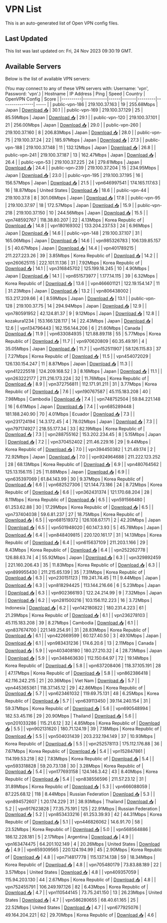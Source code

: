 # VPN List

This is an auto-generated list of Open VPN config files.

## Last Updated

This list was last updated on: Fri, 24 Nov 2023 09:30:19 GMT.

## Available Servers

Below is the list of available VPN servers:

(You may connect to any of these VPN servers with: Username: 'vpn', Password: 'vpn'.)
| Hostname | IP Address | Ping | Speed | Country | OpenVPN Config | Score |
|----------|------------|------|-------|---------|----------------| ----- |
| public-vpn-186 | 219.100.37.163 | 19 | 255.68Mbps | Japan | [Download 📥](./configs/server_0_JP.ovpn) | 30.1 |
| public-vpn-169 | 219.100.37.129 | 25 | 85.59Mbps | Japan | [Download 📥](./configs/server_1_JP.ovpn) | 29.1 |
| public-vpn-120 | 219.100.37.101 | 21 | 256.00Mbps | Japan | [Download 📥](./configs/server_2_JP.ovpn) | 29.0 |
| public-vpn-260 | 219.100.37.160 | 8 | 206.83Mbps | Japan | [Download 📥](./configs/server_3_JP.ovpn) | 28.0 |
| public-vpn-75 | 219.100.37.24 | 22 | 185.97Mbps | Japan | [Download 📥](./configs/server_4_JP.ovpn) | 27.3 |
| public-vpn-188 | 219.100.37.148 | 11 | 132.12Mbps | Japan | [Download 📥](./configs/server_5_JP.ovpn) | 26.8 |
| public-vpn-241 | 219.100.37.187 | 13 | 162.47Mbps | Japan | [Download 📥](./configs/server_6_JP.ovpn) | 26.4 |
| public-vpn-53 | 219.100.37.225 | 24 | 279.61Mbps | Japan | [Download 📥](./configs/server_7_JP.ovpn) | 24.4 |
| public-vpn-239 | 219.100.37.204 | 15 | 234.95Mbps | Japan | [Download 📥](./configs/server_8_JP.ovpn) | 23.0 |
| public-vpn-195 | 219.100.37.195 | 16 | 156.57Mbps | Japan | [Download 📥](./configs/server_9_JP.ovpn) | 21.5 |
| vpn646997541 | 174.165.117.63 | 16 | 18.87Mbps | United States | [Download 📥](./configs/server_10_US.ovpn) | 18.6 |
| public-vpn-44 | 219.100.37.8 | 8 | 301.06Mbps | Japan | [Download 📥](./configs/server_11_JP.ovpn) | 17.8 |
| public-vpn-95 | 219.100.37.97 | 18 | 172.57Mbps | Japan | [Download 📥](./configs/server_12_JP.ovpn) | 15.9 |
| public-vpn-218 | 219.100.37.150 | 10 | 244.56Mbps | Japan | [Download 📥](./configs/server_13_JP.ovpn) | 15.5 |
| vpn748592767 | 118.38.80.207 | 22 | 4.13Mbps | Korea Republic of | [Download 📥](./configs/server_14_KR.ovpn) | 14.8 |
| vpn180169302 | 133.204.237.53 | 24 | 6.96Mbps | Japan | [Download 📥](./configs/server_15_JP.ovpn) | 14.6 |
| public-vpn-148 | 219.100.37.107 | 31 | 165.06Mbps | Japan | [Download 📥](./configs/server_16_JP.ovpn) | 14.6 |
| vpn985326783 | 106.139.85.157 | 5 | 40.67Mbps | Japan | [Download 📥](./configs/server_17_JP.ovpn) | 14.4 |
| vpn401789215 | 211.227.223.26 | 39 | 3.85Mbps | Korea Republic of | [Download 📥](./configs/server_18_KR.ovpn) | 14.2 |
| vpn260625115 | 222.101.11.136 | 31 | 7.92Mbps | Korea Republic of | [Download 📥](./configs/server_19_KR.ovpn) | 14.1 |
| vpn316845702 | 125.199.18.245 | 10 | 4.90Mbps | Japan | [Download 📥](./configs/server_20_JP.ovpn) | 14.1 |
| vpn651573977 | 1.177.14.115 | 39 | 6.32Mbps | Korea Republic of | [Download 📥](./configs/server_21_KR.ovpn) | 13.6 |
| vpn466601121 | 122.19.154.147 | 11 | 31.23Mbps | Japan | [Download 📥](./configs/server_22_JP.ovpn) | 13.2 |
| vpn806438002 | 153.217.209.66 | 4 | 8.59Mbps | Japan | [Download 📥](./configs/server_23_JP.ovpn) | 13.1 |
| public-vpn-128 | 219.100.37.75 | 14 | 294.94Mbps | Japan | [Download 📥](./configs/server_24_JP.ovpn) | 12.9 |
| vpn780591952 | 42.124.81.37 | 9 | 9.12Mbps | Japan | [Download 📥](./configs/server_25_JP.ovpn) | 12.8 |
| kozakura1234 | 153.166.128.117 | 14 | 22.43Mbps | Japan | [Download 📥](./configs/server_26_JP.ovpn) | 12.6 |
| vpn134796443 | 162.156.144.206 | 6 | 21.60Mbps | Canada | [Download 📥](./configs/server_27_CA.ovpn) | 11.9 |
| vpn633084935 | 121.88.89.118 | 55 | 5.77Mbps | Korea Republic of | [Download 📥](./configs/server_28_KR.ovpn) | 11.7 |
| vpn970620809 | 60.35.49.191 | 4 | 35.05Mbps | Japan | [Download 📥](./configs/server_29_JP.ovpn) | 11.7 |
| vpn152511907 | 58.126.115.83 | 37 | 7.27Mbps | Korea Republic of | [Download 📥](./configs/server_30_KR.ovpn) | 11.5 |
| vpn454072029 | 126.130.154.247 | 11 | 8.87Mbps | Japan | [Download 📥](./configs/server_31_JP.ovpn) | 11.3 |
| vpn412225518 | 124.209.168.52 | 3 | 8.16Mbps | Japan | [Download 📥](./configs/server_32_JP.ovpn) | 11.1 |
| vpn263222177 | 211.216.173.224 | 32 | 11.76Mbps | Korea Republic of | [Download 📥](./configs/server_33_KR.ovpn) | 8.9 |
| vpn372756811 | 112.171.91.211 | 31 | 3.77Mbps | Korea Republic of | [Download 📥](./configs/server_34_KR.ovpn) | 7.6 |
| vpn190767587 | 45.115.183.208 | 40 | 7.98Mbps | Cambodia | [Download 📥](./configs/server_35_KH.ovpn) | 7.4 |
| vpn748752504 | 59.84.221.148 | 16 | 6.61Mbps | Japan | [Download 📥](./configs/server_36_JP.ovpn) | 7.4 |
| vpn685289448 | 181.188.240.90 | 70 | 4.01Mbps | Ecuador | [Download 📥](./configs/server_37_EC.ovpn) | 7.3 |
| vpn231724194 | 14.3.172.45 | 4 | 78.02Mbps | Japan | [Download 📥](./configs/server_38_JP.ovpn) | 7.3 |
| vpn797174927 | 218.55.177.34 | 33 | 82.19Mbps | Korea Republic of | [Download 📥](./configs/server_39_KR.ovpn) | 7.3 |
| vpn288755162 | 153.202.234.45 | 8 | 5.15Mbps | Japan | [Download 📥](./configs/server_40_JP.ovpn) | 7.2 |
| vpn370452402 | 211.46.229.16 | 29 | 9.44Mbps | Korea Republic of | [Download 📥](./configs/server_41_KR.ovpn) | 7.0 |
| vpn394450382 | 1.21.49.174 | 2 | 72.92Mbps | Japan | [Download 📥](./configs/server_42_JP.ovpn) | 7.0 |
| vpn924964688 | 211.222.123.252 | 28 | 68.13Mbps | Korea Republic of | [Download 📥](./configs/server_43_KR.ovpn) | 6.9 |
| vpn480764562 | 125.13.156.115 | 25 | 11.88Mbps | Japan | [Download 📥](./configs/server_44_JP.ovpn) | 6.9 |
| vpn635397069 | 61.84.143.99 | 30 | 9.37Mbps | Korea Republic of | [Download 📥](./configs/server_45_KR.ovpn) | 6.6 |
| vpn682527306 | 121.144.73.186 | 24 | 8.72Mbps | Korea Republic of | [Download 📥](./configs/server_46_KR.ovpn) | 6.6 |
| vpn362431374 | 121.170.68.204 | 28 | 8.11Mbps | Korea Republic of | [Download 📥](./configs/server_47_KR.ovpn) | 6.5 |
| vpn591566480 | 61.253.62.88 | 30 | 17.29Mbps | Korea Republic of | [Download 📥](./configs/server_48_KR.ovpn) | 6.5 |
| vpn737404038 | 59.6.81.237 | 27 | 18.75Mbps | Korea Republic of | [Download 📥](./configs/server_49_KR.ovpn) | 6.5 |
| vpn681519372 | 126.108.67.171 | 2 | 42.20Mbps | Japan | [Download 📥](./configs/server_50_JP.ovpn) | 6.5 |
| vpn501948020 | 60.147.3.93 | 5 | 45.78Mbps | Japan | [Download 📥](./configs/server_51_JP.ovpn) | 6.4 |
| vpn848409815 | 220.120.161.17 | 31 | 14.13Mbps | Korea Republic of | [Download 📥](./configs/server_52_KR.ovpn) | 6.4 |
| vpn615637109 | 211.203.1.166 | 29 | 8.43Mbps | Korea Republic of | [Download 📥](./configs/server_53_KR.ovpn) | 6.4 |
| vpn252262778 | 126.88.63.74 | 4 | 55.92Mbps | Japan | [Download 📥](./configs/server_54_JP.ovpn) | 6.3 |
| vpn329892459 | 221.160.206.43 | 35 | 11.83Mbps | Korea Republic of | [Download 📥](./configs/server_55_KR.ovpn) | 6.3 |
| vpn899955430 | 211.215.65.139 | 35 | 7.31Mbps | Korea Republic of | [Download 📥](./configs/server_56_KR.ovpn) | 6.3 |
| vpn230151123 | 119.241.74.45 | 11 | 9.44Mbps | Japan | [Download 📥](./configs/server_57_JP.ovpn) | 6.3 |
| vpn818294425 | 113.144.216.66 | 6 | 5.23Mbps | Japan | [Download 📥](./configs/server_58_JP.ovpn) | 6.3 |
| vpn902366193 | 122.24.214.99 | 9 | 7.32Mbps | Japan | [Download 📥](./configs/server_59_JP.ovpn) | 6.2 |
| vpn281500216 | 103.156.112.223 | 16 | 3.72Mbps | Indonesia | [Download 📥](./configs/server_60_ID.ovpn) | 6.2 |
| vpn142180822 | 180.231.4.223 | 61 | 21.29Mbps | Korea Republic of | [Download 📥](./configs/server_61_KR.ovpn) | 6.1 |
| vpn236278103 | 45.115.183.208 | 39 | 8.27Mbps | Cambodia | [Download 📥](./configs/server_62_KH.ovpn) | 6.1 |
| vpn837674700 | 221.149.254.91 | 31 | 28.83Mbps | Korea Republic of | [Download 📥](./configs/server_63_KR.ovpn) | 6.1 |
| vpn422669599 | 60.127.40.50 | 3 | 49.10Mbps | Japan | [Download 📥](./configs/server_64_JP.ovpn) | 6.1 |
| vpn983431236 | 174.6.20.6 | 13 | 2.11Mbps | Canada | [Download 📥](./configs/server_65_CA.ovpn) | 5.9 |
| vpn403408180 | 180.27.210.32 | 4 | 28.73Mbps | Japan | [Download 📥](./configs/server_66_JP.ovpn) | 5.9 |
| vpn348463630 | 112.150.64.97 | 72 | 19.14Mbps | Korea Republic of | [Download 📥](./configs/server_67_KR.ovpn) | 5.8 |
| vpn637208406 | 118.37.105.191 | 28 | 47.17Mbps | Korea Republic of | [Download 📥](./configs/server_68_KR.ovpn) | 5.8 |
| vpn862386418 | 42.116.242.215 | 21 | 20.36Mbps | Viet Nam | [Download 📥](./configs/server_69_VN.ovpn) | 5.7 |
| vpn445365361 | 118.37.145.12 | 29 | 42.86Mbps | Korea Republic of | [Download 📥](./configs/server_70_KR.ovpn) | 5.7 |
| vpn623461032 | 119.69.75.131 | 48 | 6.25Mbps | Korea Republic of | [Download 📥](./configs/server_71_KR.ovpn) | 5.7 |
| vpn639113450 | 39.114.240.154 | 31 | 59.37Mbps | Korea Republic of | [Download 📥](./configs/server_72_KR.ovpn) | 5.6 |
| vpn690548994 | 182.53.45.116 | 29 | 20.90Mbps | Thailand | [Download 📥](./configs/server_73_TH.ovpn) | 5.6 |
| vpn201033286 | 115.21.6.12 | 32 | 4.85Mbps | Korea Republic of | [Download 📥](./configs/server_74_KR.ovpn) | 5.5 |
| vpn902131620 | 180.71.124.19 | 39 | 7.18Mbps | Korea Republic of | [Download 📥](./configs/server_75_KR.ovpn) | 5.5 |
| vpn504031439 | 203.232.194.149 | 37 | 10.93Mbps | Korea Republic of | [Download 📥](./configs/server_76_KR.ovpn) | 5.5 |
| vpn252578113 | 175.112.176.88 | 36 | 7.67Mbps | Korea Republic of | [Download 📥](./configs/server_77_KR.ovpn) | 5.4 |
| vpn152847861 | 114.199.53.218 | 82 | 7.83Mbps | Korea Republic of | [Download 📥](./configs/server_78_KR.ovpn) | 5.4 |
| vpn593318828 | 59.20.73.138 | 30 | 3.28Mbps | Korea Republic of | [Download 📥](./configs/server_79_KR.ovpn) | 5.4 |
| vpn177693158 | 124.146.3.42 | 43 | 8.40Mbps | Korea Republic of | [Download 📥](./configs/server_80_KR.ovpn) | 5.4 |
| vpn838556596 | 211.57.23.12 | 31 | 31.89Mbps | Korea Republic of | [Download 📥](./configs/server_81_KR.ovpn) | 5.3 |
| vpn666088059 | 87.225.68.12 | 118 | 8.44Mbps | Russian Federation | [Download 📥](./configs/server_82_RU.ovpn) | 5.3 |
| vpn894572607 | 1.20.174.229 | 31 | 38.93Mbps | Thailand | [Download 📥](./configs/server_83_TH.ovpn) | 5.2 |
| vpn917623828 | 77.35.75.191 | 125 | 22.91Mbps | Russian Federation | [Download 📥](./configs/server_84_RU.ovpn) | 5.2 |
| vpn853433216 | 61.253.39.93 | 42 | 44.31Mbps | Korea Republic of | [Download 📥](./configs/server_85_KR.ovpn) | 5.1 |
| vpn446826062 | 14.6.91.70 | 58 | 23.52Mbps | Korea Republic of | [Download 📥](./configs/server_86_KR.ovpn) | 5.0 |
| vpn568564886 | 186.12.228.181 | 5 | 2.17Mbps | Argentina | [Download 📥](./configs/server_87_AR.ovpn) | 4.9 |
| vpn163474475 | 64.201.102.149 | 4 | 20.26Mbps | United States | [Download 📥](./configs/server_88_US.ovpn) | 4.9 |
| vpn659309565 | 220.124.194.99 | 45 | 2.90Mbps | Korea Republic of | [Download 📥](./configs/server_89_KR.ovpn) | 4.8 |
| vpn714817778 | 115.137.14.138 | 59 | 18.34Mbps | Korea Republic of | [Download 📥](./configs/server_90_KR.ovpn) | 4.8 |
| vpn705480179 | 73.83.88.189 | 22 | 3.57Mbps | United States | [Download 📥](./configs/server_91_US.ovpn) | 4.8 |
| vpn409357059 | 115.94.203.130 | 44 | 2.67Mbps | Korea Republic of | [Download 📥](./configs/server_92_KR.ovpn) | 4.8 |
| vpn752455791 | 106.249.197.126 | 82 | 6.43Mbps | Korea Republic of | [Download 📥](./configs/server_93_KR.ovpn) | 4.7 |
| vpn110544145 | 73.75.241.150 | 13 | 26.23Mbps | United States | [Download 📥](./configs/server_94_US.ovpn) | 4.7 |
| vpn586280655 | 68.40.61.165 | 25 | 22.52Mbps | United States | [Download 📥](./configs/server_95_US.ovpn) | 4.7 |
| vpn677925076 | 49.164.204.221 | 62 | 29.70Mbps | Korea Republic of | [Download 📥](./configs/server_96_KR.ovpn) | 4.6 |
